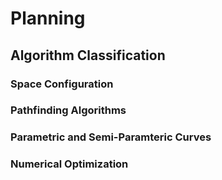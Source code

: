 # Planning

## Algorithm Classification

### Space Configuration

### Pathfinding Algorithms

### Parametric and Semi-Paramteric Curves

### Numerical Optimization
